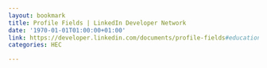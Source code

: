 ```yaml
---
layout: bookmark
title: Profile Fields | LinkedIn Developer Network
date: '1970-01-01T01:00:00+01:00'
link: https://developer.linkedin.com/documents/profile-fields#educations
categories: HEC

---
```

